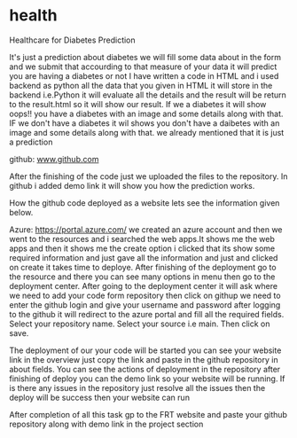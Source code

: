 # health
Healthcare for Diabetes Prediction

It's just a prediction about diabetes we will fill some data about in the form and we submit that accourding to that measure of your data it will predict you are having a diabetes or not I have written a code in HTML and i used backend as python all the data that you given in HTML it will store in the backend i.e.Python it will evaluate all the details and the result will be return to the result.html so it will show our result. If we a diabetes it will show oops!! you have a diabetes with an image and some details along with that. IF we don't have a diabetes it wil shows you don't have a daibetes with an image and some details along with that.
we already mentioned that it is just a prediction 

github: www.github.com

After the finishing of the code just we uploaded the files to the repository.
In github i added demo link it will show you how the prediction works.

How the github code deployed as a website lets see the information given below.

Azure:  https://portal.azure.com/
we created an azure account and then we went to the resources and i searched the web apps.It shows me the web apps and then it shows me the create option i clicked that its show some required information and just gave all the information and just and clicked on create it takes time to deploye. 
After finishing of the deployment go to the resource and there you can see many options in menu then go to the deployment center.
After going to the deployment center it will ask where we need to add your code form repository then click on githup we need to enter the github login and give your username and password after logging to the github it will redirect to the azure portal and fill all the required fields.
Select your repository name.
Select your source i.e main.
Then click on save.

The deployment of our your code will  be started you can see your website link in the overview just copy the link and paste in the github repository in about fields.
You can see the actions of deployment in the repository after finishing of deploy you can the demo link so your website will be running.
If is there any issues in the repository just resolve all the issues then the deploy will be success then your website can run

After completion of all this task gp to the FRT website and paste your github repository along with demo link in the project section

